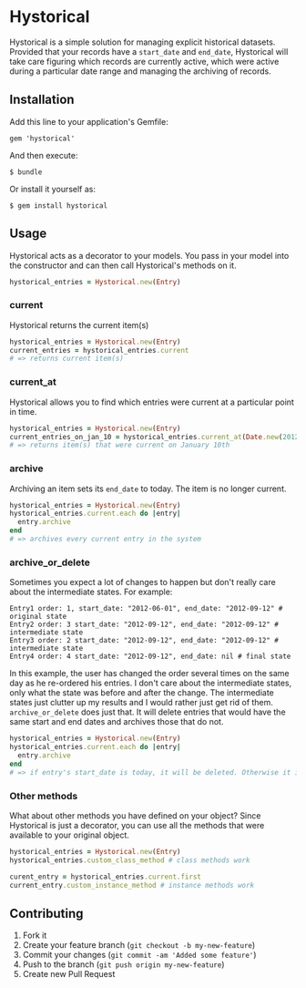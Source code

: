 # Hystorical

Hystorical is a simple solution for managing explicit historical datasets. Provided that your records have a `start_date` and `end_date`, Hystorical will take care figuring which records are currently active, which were active during a particular date range and managing the archiving of records.

## Installation

Add this line to your application's Gemfile:

    gem 'hystorical'

And then execute:

    $ bundle

Or install it yourself as:

    $ gem install hystorical


## Usage

Hystorical acts as a decorator to your models. You pass in your model into the constructor and can then call Hystorical's methods on it.
```ruby
hystorical_entries = Hystorical.new(Entry)
```

### current
Hystorical returns the current item(s)
```ruby
hystorical_entries = Hystorical.new(Entry)
current_entries = hystorical_entries.current
# => returns current item(s)
```

### current_at

Hystorical allows you to find which entries were current at a particular point in time.

```ruby
hystorical_entries = Hystorical.new(Entry)
current_entries_on_jan_10 = hystorical_entries.current_at(Date.new(2012, 01, 10))
# => returns item(s) that were current on January 10th
```

### archive
Archiving an item sets its `end_date` to today. The item is no longer current.
```ruby
hystorical_entries = Hystorical.new(Entry)
hystorical_entries.current.each do |entry|
  entry.archive
end
# => archives every current entry in the system
```

### archive_or_delete

Sometimes you expect a lot of changes to happen but don't really care about the intermediate states. For example:

```
Entry1 order: 1, start_date: "2012-06-01", end_date: "2012-09-12" # original state
Entry2 order: 3 start_date: "2012-09-12", end_date: "2012-09-12" # intermediate state
Entry3 order: 2 start_date: "2012-09-12", end_date: "2012-09-12" # intermediate state
Entry4 order: 4 start_date: "2012-09-12", end_date: nil # final state
```

In this example, the user has changed the order several times on the same day as he re-ordered his entries. I don't care about the intermediate states, only what the state was before and after the change. The intermediate states just clutter up my results and I would rather just get rid of them. `archive_or_delete` does just that. It will delete entries that would have the same start and end dates and archives those that do not.

```ruby
hystorical_entries = Hystorical.new(Entry)
hystorical_entries.current.each do |entry|
  entry.archive
end
# => if entry's start_date is today, it will be deleted. Otherwise it is archived
```

### Other methods
What about other methods you have defined on your object? Since Hystorical is just a decorator, you can use all the methods that were available to your original object.

```ruby
hystorical_entries = Hystorical.new(Entry)
hystorical_entries.custom_class_method # class methods work

curent_entry = hystorical_entries.current.first
current_entry.custom_instance_method # instance methods work
```



## Contributing

1. Fork it
2. Create your feature branch (`git checkout -b my-new-feature`)
3. Commit your changes (`git commit -am 'Added some feature'`)
4. Push to the branch (`git push origin my-new-feature`)
5. Create new Pull Request
